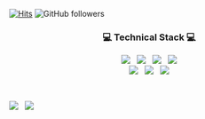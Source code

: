 [![Hits](https://hits.seeyoufarm.com/api/count/incr/badge.svg?url=https%3A%2F%2Fgithub.com%2Fcastlejun-2&count_bg=%2379C83D&title_bg=%23555555&icon=&icon_color=%23E7E7E7&title=hits&edge_flat=false)](https://github.com/castlejun-2)
![GitHub followers](https://img.shields.io/github/followers/castlejun-2?style=social)

<h3 align="center">💻 <b>Technical Stack</b> 💻</h3>
<p align="center">
<img src="https://img.shields.io/badge/Python-3766AB?style=flat-square&logo=Python&logoColor=white"/></a> &nbsp
<img src="https://img.shields.io/badge/Java-007396?style=flat-square&logo=Java&logoColor=white"/></a> &nbsp
<img src="https://img.shields.io/badge/C++-00599C?style=flat-square&logo=C%2B%2B&logoColor=white"/></a> &nbsp
<img src="https://img.shields.io/badge/Node.js-339933?style=flat-square&logo=Node.js&logoColor=white"/></a>
</br>
<img src="https://img.shields.io/badge/AWS-FFAD00?style=flat-square&logo=AmazonAWS&logoColor=white"/></a> &nbsp
<img src="https://img.shields.io/badge/JavaScript-F7DF1E?style=flat-square&logo=JavaScript&logoColor=white"/> &nbsp
<img src="https://img.shields.io/badge/MySQL-4479A1?style=flat-square&logo=MySQL&logoColor=white"/></a> 
</a>
</br>
</p>
</br>
<p>
<a href="https://well-made-codestory.tistory.com"/>
<img src="http://img.shields.io/badge/-My%20Blog-655ced?style=flat&logo=github&link=https://well-made-codestory.tistory.com"/></a> &nbsp
<img src="https://img.shields.io/badge/sung0651@gmail.com-EA4335?style=flat-square&logo=Gmail&logoColor=white"/>
</p>



